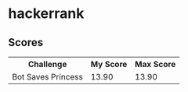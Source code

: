 hackerrank
==========

## Scores

<table>
  <tr>
    <th>Challenge</th>
    <th>My Score</th>
    <th>Max Score</th>
  </tr>
  <tr>
    <td>Bot Saves Princess</td>
    <td>13.90</td>
    <td>13.90</td>
  </tr>
</table>
